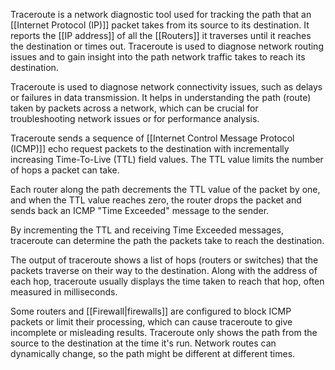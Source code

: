 Traceroute is a network diagnostic tool used for tracking the path that an [[Internet Protocol (IP)]] packet takes from its source to its destination. It reports the [[IP address]] of all the [[Routers]] it traverses until it reaches the destination or times out. Traceroute is used to diagnose network routing issues and to gain insight into the path network traffic takes to reach its destination. 

Traceroute is used to diagnose network connectivity issues, such as delays or failures in data transmission. It helps in understanding the path (route) taken by packets across a network, which can be crucial for troubleshooting network issues or for performance analysis.

Traceroute sends a sequence of [[Internet Control Message Protocol (ICMP)]] echo request packets to the destination with incrementally increasing Time-To-Live (TTL) field values. The TTL value limits the number of hops a packet can take.

Each router along the path decrements the TTL value of the packet by one, and when the TTL value reaches zero, the router drops the packet and sends back an ICMP "Time Exceeded" message to the sender.

By incrementing the TTL and receiving Time Exceeded messages, traceroute can determine the path the packets take to reach the destination.

The output of traceroute shows a list of hops (routers or switches) that the packets traverse on their way to the destination. Along with the address of each hop, traceroute usually displays the time taken to reach that hop, often measured in milliseconds.

Some routers and [[Firewall|firewalls]] are configured to block ICMP packets or limit their processing, which can cause traceroute to give incomplete or misleading results. Traceroute only shows the path from the source to the destination at the time it's run. Network routes can dynamically change, so the path might be different at different times.


